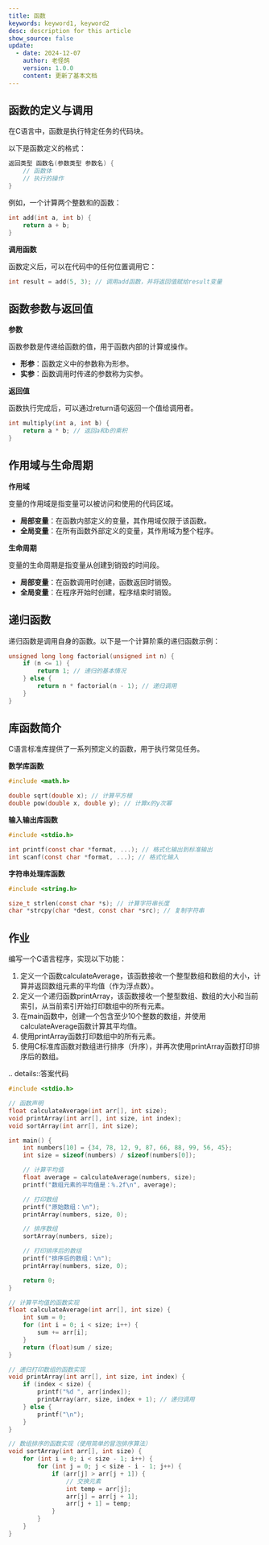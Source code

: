 ```yaml
---
title: 函数
keywords: keyword1, keyword2
desc: description for this article
show_source: false
update:
  - date: 2024-12-07
    author: 老怪鸽
    version: 1.0.0
    content: 更新了基本文档
---
```


## 函数的定义与调用

在C语言中，函数是执行特定任务的代码块。

以下是函数定义的格式：
```c
返回类型 函数名(参数类型 参数名) {
    // 函数体
    // 执行的操作
}
```
例如，一个计算两个整数和的函数：

```c
int add(int a, int b) {
    return a + b;
}
```

**调用函数**

函数定义后，可以在代码中的任何位置调用它：

```c
int result = add(5, 3); // 调用add函数，并将返回值赋给result变量
```


## 函数参数与返回值

**参数**

函数参数是传递给函数的值，用于函数内部的计算或操作。

* **形参**：函数定义中的参数称为形参。
* **实参**：函数调用时传递的参数称为实参。

**返回值**

函数执行完成后，可以通过return语句返回一个值给调用者。

```c
int multiply(int a, int b) {
    return a * b; // 返回a和b的乘积
}
```

## 作用域与生命周期

**作用域**

变量的作用域是指变量可以被访问和使用的代码区域。

*  **局部变量**：在函数内部定义的变量，其作用域仅限于该函数。
* **全局变量**：在所有函数外部定义的变量，其作用域为整个程序。

**生命周期**

变量的生命周期是指变量从创建到销毁的时间段。

* **局部变量**：在函数调用时创建，函数返回时销毁。
* **全局变量**：在程序开始时创建，程序结束时销毁。

## 递归函数

递归函数是调用自身的函数。以下是一个计算阶乘的递归函数示例：

```c
unsigned long long factorial(unsigned int n) {
    if (n <= 1) {
        return 1; // 递归的基本情况
    } else {
        return n * factorial(n - 1); // 递归调用
    }
}
```


## 库函数简介

C语言标准库提供了一系列预定义的函数，用于执行常见任务。

**数学库函数**

```c
#include <math.h>

double sqrt(double x); // 计算平方根
double pow(double x, double y); // 计算x的y次幂
```

**输入输出库函数**

```c
#include <stdio.h>

int printf(const char *format, ...); // 格式化输出到标准输出
int scanf(const char *format, ...); // 格式化输入
```
**字符串处理库函数**

```c
#include <string.h>

size_t strlen(const char *s); // 计算字符串长度
char *strcpy(char *dest, const char *src); // 复制字符串
```

## 作业

编写一个C语言程序，实现以下功能：

1. 定义一个函数calculateAverage，该函数接收一个整型数组和数组的大小，计算并返回数组元素的平均值（作为浮点数）。
2. 定义一个递归函数printArray，该函数接收一个整型数组、数组的大小和当前索引，从当前索引开始打印数组中的所有元素。
3. 在main函数中，创建一个包含至少10个整数的数组，并使用calculateAverage函数计算其平均值。
4. 使用printArray函数打印数组中的所有元素。
5. 使用C标准库函数对数组进行排序（升序），并再次使用printArray函数打印排序后的数组。

.. details::答案代码
  ```c
  #include <stdio.h>

  // 函数声明
  float calculateAverage(int arr[], int size);
  void printArray(int arr[], int size, int index);
  void sortArray(int arr[], int size);

  int main() {
      int numbers[10] = {34, 78, 12, 9, 87, 66, 88, 99, 56, 45};
      int size = sizeof(numbers) / sizeof(numbers[0]);

      // 计算平均值
      float average = calculateAverage(numbers, size);
      printf("数组元素的平均值是：%.2f\n", average);

      // 打印数组
      printf("原始数组：\n");
      printArray(numbers, size, 0);

      // 排序数组
      sortArray(numbers, size);

      // 打印排序后的数组
      printf("排序后的数组：\n");
      printArray(numbers, size, 0);

      return 0;
  }

  // 计算平均值的函数实现
  float calculateAverage(int arr[], int size) {
      int sum = 0;
      for (int i = 0; i < size; i++) {
          sum += arr[i];
      }
      return (float)sum / size;
  }

  // 递归打印数组的函数实现
  void printArray(int arr[], int size, int index) {
      if (index < size) {
          printf("%d ", arr[index]);
          printArray(arr, size, index + 1); // 递归调用
      } else {
          printf("\n");
      }
  }

  // 数组排序的函数实现（使用简单的冒泡排序算法）
  void sortArray(int arr[], int size) {
      for (int i = 0; i < size - 1; i++) {
          for (int j = 0; j < size - i - 1; j++) {
              if (arr[j] > arr[j + 1]) {
                  // 交换元素
                  int temp = arr[j];
                  arr[j] = arr[j + 1];
                  arr[j + 1] = temp;
              }
          }
      }
  }
  ```